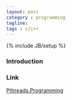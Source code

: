 ```yaml
---
layout: post
category : programming
tagline:  
tags : c/c++
---        
```

{% include JB/setup %}

### Introduction

### Link
<a target="_blank"  href="{{ BASE_PATH }}/books/Pthreads.Programming.html">Pthreads.Programming</a>